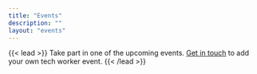 ```yaml
---
title: "Events"
description: ""
layout: "events"
---
```


{{< lead >}}
Take part in one of the upcoming events. <a href='#footer'>Get in touch</a> to add your own tech worker event.
{{< /lead >}}
